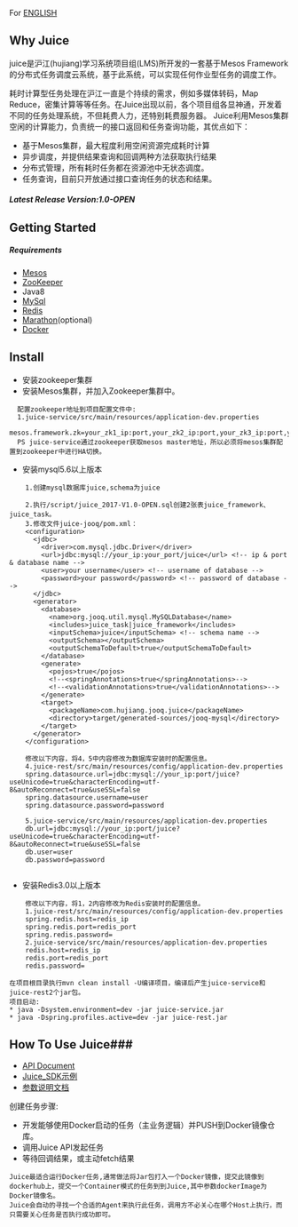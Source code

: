 For [ENGLISH](README_en.md)
## Why Juice
juice是沪江(hujiang)学习系统项目组(LMS)所开发的一套基于Mesos Framework的分布式任务调度云系统，基于此系统，可以实现任何作业型任务的调度工作。

耗时计算型任务处理在沪江一直是个持续的需求，例如多媒体转码，Map Reduce，密集计算等等任务。在Juice出现以前，各个项目组各显神通，开发着不同的任务处理系统，不但耗费人力，还特别耗费服务器。
Juice利用Mesos集群空闲的计算能力，负责统一的接口返回和任务查询功能，其优点如下：
* 基于Mesos集群，最大程度利用空闲资源完成耗时计算
* 异步调度，并提供结果查询和回调两种方法获取执行结果
* 分布式管理，所有耗时任务都在资源池中无状态调度。
* 任务查询，目前只开放通过接口查询任务的状态和结果。


##### Latest Release Version:1.0-OPEN

## Getting Started
##### Requirements
* [Mesos](http://mesos.apache.org/gettingstarted/)
* [ZooKeeper](https://zookeeper.apache.org/doc/r3.4.6/zookeeperStarted.html)
* Java8
* [MySql](https://dev.mysql.com/doc/mysql-getting-started/en/)
* [Redis](https://redis.io/)
* [Marathon](https://mesosphere.github.io/marathon/)(optional)
* [Docker](https://www.docker.com/)

## Install 
* 安装zookeeper集群
* 安装Mesos集群，并加入Zookeeper集群中。

~~~~
  配置zookeeper地址到项目配置文件中:
  1.juice-service/src/main/resources/application-dev.properties
  mesos.framework.zk=your_zk1_ip:port,your_zk2_ip:port,your_zk3_ip:port,your_zk4_ip:port,your_zk5_ip:port
  PS juice-service通过zookeeper获取mesos master地址，所以必须将mesos集群配置到zookeeper中进行HA切换。
~~~~

* 安装mysql5.6以上版本
  
~~~~
    1.创建mysql数据库juice,schema为juice
    
    2.执行/script/juice_2017-V1.0-OPEN.sql创建2张表juice_framework、juice_task。
    3.修改文件juice-jooq/pom.xml：
    <configuration>
      <jdbc>
        <driver>com.mysql.jdbc.Driver</driver>
        <url>jdbc:mysql://your_ip:your_port/juice</url> <!-- ip & port & database name -->
        <user>your username</user> <!-- username of database -->
        <password>your password</password> <!-- password of database -->
      </jdbc>
      <generator>
        <database>
          <name>org.jooq.util.mysql.MySQLDatabase</name>
          <includes>juice_task|juice_framework</includes>
          <inputSchema>juice</inputSchema> <!-- schema name -->
          <outputSchema></outputSchema>
          <outputSchemaToDefault>true</outputSchemaToDefault>
        </database>
        <generate>
          <pojos>true</pojos>
          <!--<springAnnotations>true</springAnnotations>-->
          <!--<validationAnnotations>true</validationAnnotations>-->
        </generate>
        <target>
          <packageName>com.hujiang.jooq.juice</packageName>
          <directory>target/generated-sources/jooq-mysql</directory>
        </target>
      </generator>
    </configuration>
    
    修改以下内容，将4，5中内容修改为数据库安装时的配置信息。
    4.juice-rest/src/main/resources/config/application-dev.properties
    spring.datasource.url=jdbc:mysql://your_ip:port/juice?useUnicode=true&characterEncoding=utf-8&autoReconnect=true&useSSL=false
    spring.datasource.username=user
    spring.datasource.password=password
    
    5.juice-service/src/main/resources/application-dev.properties
    db.url=jdbc:mysql://your_ip:port/juice?useUnicode=true&characterEncoding=utf-8&autoReconnect=true&useSSL=false
    db.user=user
    db.password=password
    
~~~~

* 安装Redis3.0以上版本

~~~~
    修改以下内容，将1，2内容修改为Redis安装时的配置信息。
    1.juice-rest/src/main/resources/config/application-dev.properties
    spring.redis.host=redis_ip
    spring.redis.port=redis_port
    spring.redis.password=
    2.juice-service/src/main/resources/application-dev.properties
    redis.host=redis_ip
    redis.port=redis_port
    redis.password=
~~~~

~~~~
在项目根目录执行mvn clean install -U编译项目，编译后产生juice-service和juice-rest2个jar包。
项目启动:
* java -Dsystem.environment=dev -jar juice-service.jar
* java -Dspring.profiles.active=dev -jar juice-rest.jar
~~~~

## How To Use Juice###
* [API Document](doc/api_document.md)
* [Juice_SDK示例](doc/juice_sdk_example.md)
* [参数说明文档](doc/params.md)

创建任务步骤:
* 开发能够使用Docker启动的任务（主业务逻辑）并PUSH到Docker镜像仓库。
* 调用Juice API发起任务
* 等待回调结果，或主动fetch结果

~~~~
Juice最适合运行Docker任务,通常做法将Jar包打入一个Docker镜像，提交此镜像到dockerhub上，提交一个Container模式的任务到到Juice,其中参数dockerImage为Docker镜像名。
Juice会自动的寻找一个合适的Agent来执行此任务，调用方不必关心在哪个Host上执行，而只需要关心任务是否执行成功即可。
~~~~



